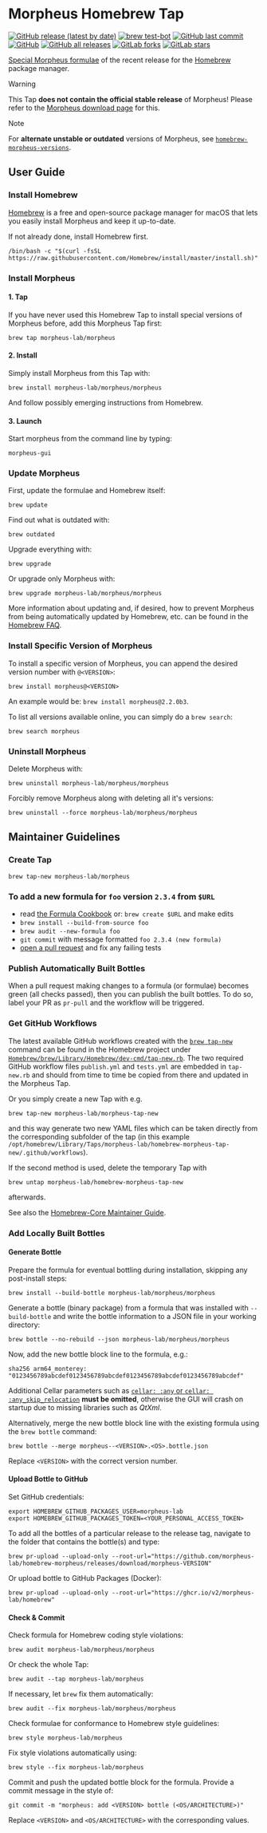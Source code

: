# Morpheus Homebrew Tap

[![GitHub release (latest by date)](https://img.shields.io/github/v/release/morpheus-lab/homebrew-morpheus)](https://github.com/morpheus-lab/homebrew-morpheus/releases)
[![brew test-bot](https://github.com/morpheus-lab/homebrew-morpheus/actions/workflows/tests.yml/badge.svg)](https://github.com/morpheus-lab/homebrew-morpheus/actions/workflows/tests.yml)
[![GitHub last commit](https://img.shields.io/github/last-commit/morpheus-lab/homebrew-morpheus)](https://github.com/morpheus-lab/homebrew-morpheus/commits/main)
[![GitHub](https://img.shields.io/github/license/morpheus-lab/homebrew-morpheus)](https://github.com/morpheus-lab/homebrew-morpheus/blob/main/LICENSE)
[![GitHub all releases](https://img.shields.io/github/downloads/morpheus-lab/homebrew-morpheus/total)](https://github.com/morpheus-lab/homebrew-morpheus/releases)
[![GitLab forks](https://img.shields.io/gitlab/forks/morpheus.lab/morpheus?style=social)](https://gitlab.com/morpheus.lab/morpheus)
[![GitLab stars](https://img.shields.io/gitlab/stars/morpheus.lab/morpheus?style=social)](https://gitlab.com/morpheus.lab/morpheus)

[Special Morpheus formulae](https://morpheus.gitlab.io/faq/installation/macos/#install-other-morpheus-versions) of the recent release for the [Homebrew](https://brew.sh/) package manager.

> [!WARNING]
> This Tap **does not contain the official stable release** of Morpheus! Please refer to the [Morpheus download page](https://morpheus.gitlab.io/download/latest/) for this.

> [!NOTE]
> For **alternate unstable or outdated** versions of Morpheus, see [`homebrew-morpheus-versions`](https://github.com/morpheus-lab/homebrew-morpheus-versions).

## User Guide
### Install Homebrew

[Homebrew](https://brew.sh/) is a free and open-source package manager for macOS that lets you easily install Morpheus and keep it up-to-date.

If not already done, install Homebrew first.

    /bin/bash -c "$(curl -fsSL https://raw.githubusercontent.com/Homebrew/install/master/install.sh)"

### Install Morpheus

#### 1. Tap

If you have never used this Homebrew Tap to install special versions of Morpheus before, add this Morpheus Tap first:

    brew tap morpheus-lab/morpheus

#### 2. Install

Simply install Morpheus from this Tap with:

    brew install morpheus-lab/morpheus/morpheus

And follow possibly emerging instructions from Homebrew.

#### 3. Launch

Start morpheus from the command line by typing:

    morpheus-gui

### Update Morpheus

First, update the formulae and Homebrew itself:

    brew update

Find out what is outdated with:

    brew outdated

Upgrade everything with:

    brew upgrade

Or upgrade only Morpheus with:

    brew upgrade morpheus-lab/morpheus/morpheus

More information about updating and, if desired, how to prevent Morpheus from being automatically updated by Homebrew, etc. can be found in the [Homebrew FAQ](https://docs.brew.sh/FAQ).

### Install Specific Version of Morpheus

To install a specific version of Morpheus, you can append the desired version number with ```@<VERSION>```:

    brew install morpheus@<VERSION>

An example would be: ```brew install morpheus@2.2.0b3```.

To list all versions available online, you can simply do a ```brew search```:

    brew search morpheus

### Uninstall Morpheus

Delete Morpheus with:

    brew uninstall morpheus-lab/morpheus/morpheus

Forcibly remove Morpheus along with deleting all it's versions:

    brew uninstall --force morpheus-lab/morpheus/morpheus

## Maintainer Guidelines

### Create Tap

    brew tap-new morpheus-lab/morpheus

### To add a new formula for `foo` version `2.3.4` from `$URL`

* read [the Formula Cookbook](https://docs.brew.sh/Formula-Cookbook) or: `brew create $URL` and make edits
* `brew install --build-from-source foo`
* `brew audit --new-formula foo`
* `git commit` with message formatted `foo 2.3.4 (new formula)`
* [open a pull request](https://brew.sh/2020/11/18/homebrew-tap-with-bottles-uploaded-to-github-releases/) and fix any failing tests

### Publish Automatically Built Bottles

When a pull request making changes to a formula (or formulae) becomes green (all checks passed), then you can publish the built bottles. To do so, label your PR as `pr-pull` and the workflow will be triggered.

### Get GitHub Workflows

The latest available GitHub workflows created with the [`brew tap-new`](https://docs.brew.sh/Manpage#tap-new-options-userrepo) command can be found in the Homebrew project under [`Homebrew/brew/Library/Homebrew/dev-cmd/tap-new.rb`](https://github.com/Homebrew/brew/blob/master/Library/Homebrew/dev-cmd/tap-new.rb). The two required GitHub workflow files `publish.yml` and `tests.yml` are embedded in `tap-new.rb` and should from time to time be copied from there and updated in the Morpheus Tap.

Or you simply create a new Tap with e.g.

    brew tap-new morpheus-lab/morpheus-tap-new 

and this way generate two new YAML files which can be taken directly from the corresponding subfolder of the tap (in this example `/opt/homebrew/Library/Taps/morpheus-lab/homebrew-morpheus-tap-new/.github/workflows`).

If the second method is used, delete the temporary Tap with

    brew untap morpheus-lab/homebrew-morpheus-tap-new

afterwards.

See also the [Homebrew-Core Maintainer Guide](https://github.com/Homebrew/brew/blob/master/docs/Homebrew-homebrew-core-Maintainer-Guide.md).

### Add Locally Built Bottles

#### Generate Bottle

Prepare the formula for eventual bottling during installation, skipping any post-install steps:

    brew install --build-bottle morpheus-lab/morpheus/morpheus

Generate a bottle (binary package) from a formula that was installed with
`--build-bottle` and write the bottle information to a JSON file in your working directory:

    brew bottle --no-rebuild --json morpheus-lab/morpheus/morpheus

Now, add the new bottle block line to the formula, e.g.:

    sha256 arm64_monterey: "0123456789abcdef0123456789abcdef0123456789abcdef0123456789abcdef"

Additional Cellar parameters such as [`cellar: :any` or `cellar: :any_skip_relocation`](https://docs.brew.sh/Bottles#cellar-cellar) **must be omitted**, otherwise the GUI will crash on startup due to missing libraries such as *QtXml*.

Alternatively, merge the new bottle block line with the existing formula using the `brew bottle` command:

    brew bottle --merge morpheus--<VERSION>.<OS>.bottle.json

Replace `<VERSION>` with the correct version number.

#### Upload Bottle to GitHub

Set GitHub credentials:

    export HOMEBREW_GITHUB_PACKAGES_USER=morpheus-lab
    export HOMEBREW_GITHUB_PACKAGES_TOKEN=<YOUR_PERSONAL_ACCESS_TOKEN>

To add all the bottles of a particular release to the release tag, navigate to the folder that contains the bottle(s) and type:

    brew pr-upload --upload-only --root-url="https://github.com/morpheus-lab/homebrew-morpheus/releases/download/morpheus-VERSION"

Or upload bottle to GitHub Packages (Docker):

    brew pr-upload --upload-only --root-url="https://ghcr.io/v2/morpheus-lab/homebrew"

#### Check & Commit

Check formula for Homebrew coding style violations:

    brew audit morpheus-lab/morpheus/morpheus

Or check the whole Tap:

    brew audit --tap morpheus-lab/morpheus

If necessary, let `brew` fix them automatically:

    brew audit --fix morpheus-lab/morpheus/morpheus

Check formulae for conformance to Homebrew style guidelines:

    brew style morpheus-lab/morpheus

Fix style violations automatically using:

    brew style --fix morpheus-lab/morpheus

Commit and push the updated bottle block for the formula. Provide a commit message in the style of:

    git commit -m "morpheus: add <VERSION> bottle (<OS/ARCHITECTURE>)"

Replace `<VERSION>` and `<OS/ARCHITECTURE>` with the corresponding values.
